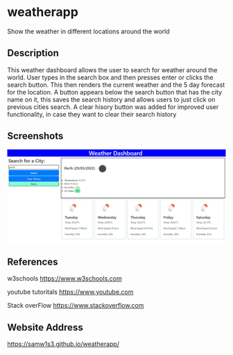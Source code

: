 # weatherapp
Show the weather in different locations around the world 
 
##  Description
This weather dashboard allows the user to search for weather around the world. User types in the search box and then presses enter or clicks the search button. This then renders the current weather and the 5 day forecast for the location. A button appears below the search button that has the city name on it, this saves the search history and allows users to just click on previous cities search. A clear hisory button was added for improved user functionality, in case they want to clear their search history

## Screenshots
<img src="assets\images\Screenshot1.jpg" >


## References
w3schools https://www.w3schools.com

youtube tutoritals https://www.youtube.com

Stack overFlow https://www.stackoverflow.com 

## Website Address
https://samw1s3.github.io/weatherapp/